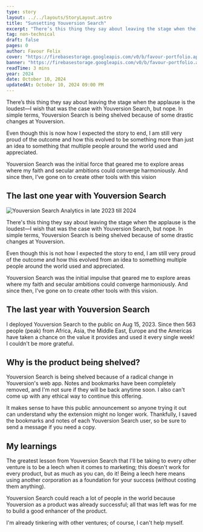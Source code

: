 ```yaml
---
type: story
layout: ../../layouts/StoryLayout.astro
title: "Sunsetting Youversion Search"
excerpt: "There’s this thing they say about leaving the stage when the applause is the loudest—I wish that was the case with Youversion Search, but nope. In simple terms, Youversion Search is being shelved because of some drastic changes at Youversion."
tag: non-technical
draft: false
pages: 0
author: Favour Felix
cover: "https://firebasestorage.googleapis.com/v0/b/favour-portfolio.appspot.com/o/stories%2Fyv-search-story.png?alt=media&token=b782296b-eb3a-44f4-993f-d7ce511379ee"
banner: "https://firebasestorage.googleapis.com/v0/b/favour-portfolio.appspot.com/o/stories%2Fyv-search-story.png?alt=media&token=b782296b-eb3a-44f4-993f-d7ce511379ee"
readTime: 3 mins
year: 2024
date: October 10, 2024
updatedAt: October 10, 2024 09:00 PM
---
```


There’s this thing they say about leaving the stage when the applause is the loudest—I wish that was the case with Youversion Search, but nope. In simple terms, Youversion Search is being shelved because of some drastic changes at Youversion.

Even though this is now how I expected the story to end, I am still very proud of the outcome and how this evolved to be something more than just an idea to something that multiple people around the world used and appreciated.

Youversion Search was the initial force that geared me to explore areas where my faith and secular ambitions could converge harmoniously. And since then, I’ve gone on to create other tools with this vision

## The last one year with Youversion Search

![Youversion Search Analytics in late 2023 till 2024](https://firebasestorage.googleapis.com/v0/b/favour-portfolio.appspot.com/o/stories%2Fyv-search-analytics.webp?alt=media&token=1055a2ae-a556-4511-b139-e05356168819)

There's this thing they say about leaving the stage when the applause is the loudest—I wish that was the case with Youversion Search, but nope. In simple terms, Youversion Search is being shelved because of some drastic changes at Youversion.

Even though this is not how I expected the story to end, I am still very proud of the outcome and how this evolved from an idea to something multiple people around the world used and appreciated.

Youversion Search was the initial impulse that geared me to explore areas where my faith and secular ambitions could converge harmoniously. And since then, I've gone on to create other tools with this vision.

## The last year with Youversion Search

I deployed Youversion Search to the public on Aug 15, 2023. Since then 563 people (peak) from Africa, Asia, the Middle East, Europe and the Americas have taken a chance on the value it provides and used it every single week! I couldn't be more grateful.

## Why is the product being shelved?

Youversion Search is being shelved because of a radical change in Youversion's web app. Notes and bookmarks have been completely removed, and I'm not sure if they will be back anytime soon. I also can't come up with any ethical way to continue this offering.

It makes sense to have this public announcement so anyone trying it out can understand why the extension might no longer work. Thankfully, I saved the bookmarks and notes of each Youversion Search user, so be sure to send a message if you need a copy.

## My learnings

The greatest lesson from Youversion Search that I'll be taking to every other venture is to be a leech when it comes to marketing; this doesn't work for every product, but as much as you can, do it! Being a leech here means using another corporation as a foundation for your success (without costing them anything).

Youversion Search could reach a lot of people in the world because Youversion as a product was already successful; all that was left was for me to build a good enhancer of the product.

I'm already tinkering with other ventures; of course, I can't help myself.